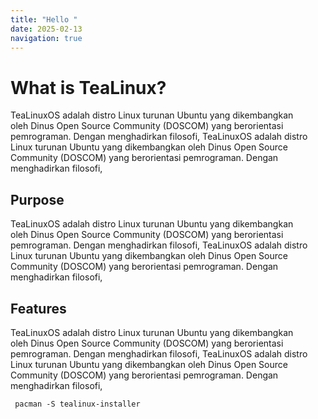 ```yaml
---
title: "Hello "
date: 2025-02-13
navigation: true
---
```


# What is TeaLinux?

TeaLinuxOS adalah distro Linux turunan Ubuntu yang dikembangkan oleh Dinus Open Source Community (DOSCOM) yang berorientasi pemrograman. Dengan menghadirkan filosofi, TeaLinuxOS adalah distro Linux turunan Ubuntu yang dikembangkan oleh Dinus Open Source Community (DOSCOM) yang berorientasi pemrograman. Dengan menghadirkan filosofi,

## Purpose

TeaLinuxOS adalah distro Linux turunan Ubuntu yang dikembangkan oleh Dinus Open Source Community (DOSCOM) yang berorientasi pemrograman. Dengan menghadirkan filosofi, TeaLinuxOS adalah distro Linux turunan Ubuntu yang dikembangkan oleh Dinus Open Source Community (DOSCOM) yang berorientasi pemrograman. Dengan menghadirkan filosofi,

## Features

TeaLinuxOS adalah distro Linux turunan Ubuntu yang dikembangkan oleh Dinus Open Source Community (DOSCOM) yang berorientasi pemrograman. Dengan menghadirkan filosofi, TeaLinuxOS adalah distro Linux turunan Ubuntu yang dikembangkan oleh Dinus Open Source Community (DOSCOM) yang berorientasi pemrograman. Dengan menghadirkan filosofi,

```
 pacman -S tealinux-installer
```
